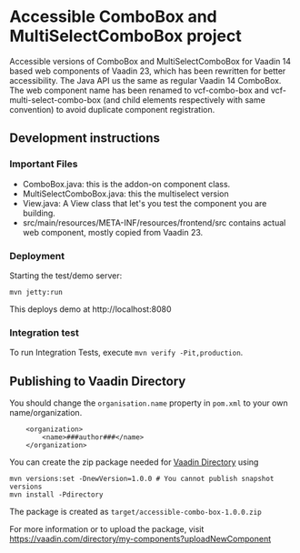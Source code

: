 # Accessible ComboBox and MultiSelectComboBox project

Accessible versions of ComboBox and MultiSelectComboBox for Vaadin 14 based web components of Vaadin 23, which has been rewritten for better accessibility. The Java API us the same as regular Vaadin 14 ComboBox. The web component name has been renamed to vcf-combo-box and vcf-multi-select-combo-box (and child elements respectively with same convention) to avoid duplicate component registration.

## Development instructions

### Important Files 
* ComboBox.java: this is the addon-on component class.
* MultiSelectComboBox.java: this the multiselect version
* View.java: A View class that let's you test the component you are building. 
* src/main/resources/META-INF/resources/frontend/src contains actual web component, mostly copied from Vaadin 23. 

### Deployment

Starting the test/demo server:
```
mvn jetty:run
```

This deploys demo at http://localhost:8080
 
### Integration test

To run Integration Tests, execute `mvn verify -Pit,production`.

## Publishing to Vaadin Directory

You should change the `organisation.name` property in `pom.xml` to your own name/organization.

```
    <organization>
        <name>###author###</name>
    </organization>
```

You can create the zip package needed for [Vaadin Directory](https://vaadin.com/directory/) using

```
mvn versions:set -DnewVersion=1.0.0 # You cannot publish snapshot versions 
mvn install -Pdirectory
```

The package is created as `target/accessible-combo-box-1.0.0.zip`

For more information or to upload the package, visit https://vaadin.com/directory/my-components?uploadNewComponent
